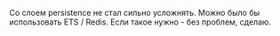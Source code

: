 Со слоем persistence не стал сильно усложнять. 
Можно было бы использовать ETS / Redis.
Если такое нужно - без проблем, сделаю.